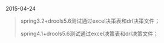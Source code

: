 2015-04-24
>
>    spring3.2+drools5.6测试通过excel决策表和drl决策文件；
>
>    spring4.1+drools5.6测试通过excel决策表和drl决策文件；
>